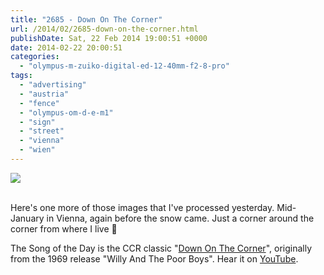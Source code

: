 ```yaml
---
title: "2685 - Down On The Corner"
url: /2014/02/2685-down-on-the-corner.html
publishDate: Sat, 22 Feb 2014 19:00:51 +0000
date: 2014-02-22 20:00:51
categories: 
  - "olympus-m-zuiko-digital-ed-12-40mm-f2-8-pro"
tags: 
  - "advertising"
  - "austria"
  - "fence"
  - "olympus-om-d-e-m1"
  - "sign"
  - "street"
  - "vienna"
  - "wien"
---
```

<div class="container">
<div class="center"><a target="_blank" href="https://d25zfm9zpd7gm5.cloudfront.net/1200x1200/2014/20140113_100601_lr.jpg"><img src="https://d25zfm9zpd7gm5.cloudfront.net/0600x0600/2014/20140113_100601_lr.jpg" /></a></div>
</div>
<br />

Here's one more of those images that I've processed yesterday. Mid-January in Vienna, again before the snow came. Just a corner around the corner from where I live 🙂

 The Song of the Day is the CCR classic "<a href="http://www.lyricsmode.com/lyrics/c/creedence_clearwater_revival/down_on_the_corner.html" target="_blank">Down On The Corner</a>", originally from the 1969 release "Willy And The Poor Boys". Hear it on <a href="https://www.youtube.com/watch?v=clJb4zx0o1o" target="_blank">YouTube</a>.
